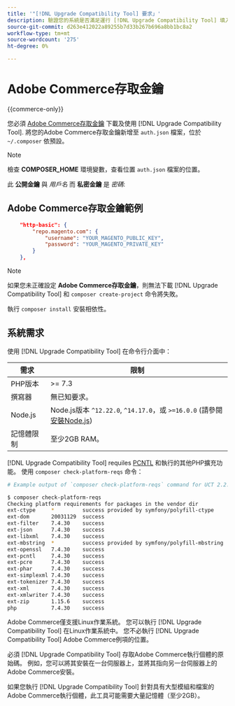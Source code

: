 ```yaml
---
title: '"[!DNL Upgrade Compatibility Tool] 要求」'
description: 驗證您的系統是否滿足運行 [!DNL Upgrade Compatibility Tool] 填入Adobe Commerce專案的命令列介面。
source-git-commit: d263e412022a89255b7d33b267b696a8bb1bc8a2
workflow-type: tm+mt
source-wordcount: '275'
ht-degree: 0%

---
```



# Adobe Commerce存取金鑰

{{commerce-only}}

您必須 [Adobe Commerce存取金鑰](https://developer.adobe.com/commerce/marketplace/guides/sellers/profile-information/#access-keys) 下載及使用 [!DNL Upgrade Compatibility Tool]. 將您的Adobe Commerce存取金鑰新增至 `auth.json` 檔案，位於 `~/.composer` 依預設。

>[!NOTE]
>
>檢查 **COMPOSER_HOME** 環境變數，查看位置 `auth.json` 檔案的位置。

此 **公開金鑰** 與 _用戶名_ 而 **私密金鑰** 是 _密碼_:

## Adobe Commerce存取金鑰範例

```json
    "http-basic": {
        "repo.magento.com": {
            "username": "YOUR_MAGENTO_PUBLIC_KEY",
            "password": "YOUR_MAGENTO_PRIVATE_KEY"
        }
    },
```

>[!NOTE]
>
> 如果您未正確設定 **Adobe Commerce存取金鑰**，則無法下載 [!DNL Upgrade Compatibility Tool] 和 `composer create-project` 命令將失敗。

執行 `composer install` 安裝相依性。

## 系統需求

使用 [!DNL Upgrade Compatibility Tool] 在命令行介面中：

| **需求** | **限制** |
|----------------|-----------------|
| PHP版本 | >= 7.3 |
| 撰寫器 | 無已知要求。 |
| Node.js | Node.js版本 `^12.22.0`, `^14.17.0`，或 `>=16.0.0` (請參閱 [安裝Node.js](https://nodejs.dev/learn/how-to-install-nodejs)) |
| 記憶體限制 | 至少2GB RAM。 |

[!DNL Upgrade Compatibility Tool] requiles [PCNTL](https://www.php.net/manual/en/book.pcntl.php) 和執行的其他PHP擴充功能。 使用 `composer check-platform-reqs` 命令：

```bash
# Example output of `composer check-platform-reqs` command for UCT 2.2.6 and PHP 7.4:

$ composer check-platform-reqs
Checking platform requirements for packages in the vendor dir
ext-ctype     *         success provided by symfony/polyfill-ctype
ext-dom       20031129  success
ext-filter    7.4.30    success
ext-json      7.4.30    success
ext-libxml    7.4.30    success
ext-mbstring  *         success provided by symfony/polyfill-mbstring
ext-openssl   7.4.30    success
ext-pcntl     7.4.30    success
ext-pcre      7.4.30    success
ext-phar      7.4.30    success
ext-simplexml 7.4.30    success
ext-tokenizer 7.4.30    success
ext-xml       7.4.30    success
ext-xmlwriter 7.4.30    success
ext-zip       1.15.6    success
php           7.4.30    success
```

Adobe Commerce僅支援Linux作業系統。 您可以執行 [!DNL Upgrade Compatibility Tool] 在Linux作業系統中。 您不必執行 [!DNL Upgrade Compatibility Tool] Adobe Commerce例項的位置。

必須 [!DNL Upgrade Compatibility Tool] 存取Adobe Commerce執行個體的原始碼。 例如，您可以將其安裝在一台伺服器上，並將其指向另一台伺服器上的Adobe Commerce安裝。

如果您執行 [!DNL Upgrade Compatibility Tool] 針對具有大型模組和檔案的Adobe Commerce執行個體，此工具可能需要大量記憶體（至少2GB）。
